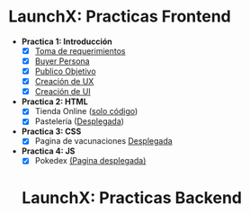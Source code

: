 # LaunchX: Practicas Frontend

 - **Practica 1: Introducción**
   - [x] [Toma de requerimientos](./Practica%201_%20Abogabot/Toma%20de%20requerimientos.pdf)
   - [x] [Buyer Persona](./Practica%201_%20Abogabot/Buyer%20Persona.jpg)
   - [x] [Publico Objetivo](./Practica%201_%20Abogabot/Publico%20Objetivo.jpg)
   - [x] [Creación de UX](./Practica%201_%20Abogabot/Abogabot%20UX.png)
   - [x] [Creación de UI](./Practica%201_%20Abogabot/Abogabot%20UI.png)
 - **Practica 2: HTML**
   - [x] Tienda Online ([solo código](./Practica%202_%20HTML/index.html))
   - [x] Pastelería ([Desplegada](https://luis-pedroza.github.io/Frontend/pasteleria/index.html))
 - **Practica 3: CSS**
   - [x] Pagina de vacunaciones [Desplegada](https://luis-pedroza.github.io/Frontend/vacunacion/index.html) 
 - **Practica 4: JS**
   - [x] Pokedex [(Pagina desplegada)](https://luis-pedroza.github.io/Frontend/pokedex/index.html)
   
   # LaunchX: Practicas Backend

